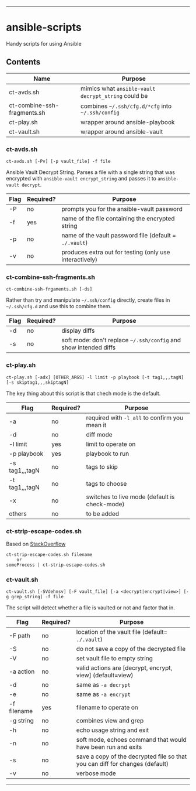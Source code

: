 ----
# ansible-scripts
Handy scripts for using Ansible

## Contents
| Name | Purpose |
| ---- | ------- |
| ct-avds.sh | mimics what `ansible-vault decrypt_string` could be |
| ct-combine-ssh-fragments.sh | combines `~/.ssh/cfg.d/*cfg` into `~/.ssh/config` |
| ct-play.sh | wrapper around ansible-playbook |
| ct-vault.sh | wrapper around ansible-vault |

### ct-avds.sh
```
ct-avds.sh [-Pv] [-p vault_file] -f file
```

Ansible Vault Decrypt String.  Parses a file with a single string that was encrypted with `ansible-vault encrypt_string` and passes it to `ansible-vault decrypt`.

| Flag | Required? | Purpose |
| ---- | --------- | ------- |
| -P | no | prompts you for the ansible-vault password |
| -f | yes | name of the file containing the encrypted string |
| -p | no | name of the vault password file (default = `./.vault`) |
| -v | no | produces extra out for testing (only use interactively) |

### ct-combine-ssh-fragments.sh
```
ct-combine-ssh-frgaments.sh [-ds]
```

Rather than try and manipulate `~/.ssh/config` directly, create files in `~/.ssh/cfg.d` and use this to combine them.

| Flag | Required? | Purpose |
| ---- | --------- | ------- |
| -d | no | display diffs |
| -s | no | soft mode: don't replace `~/.ssh/config` and show intended diffs |

### ct-play.sh
```
ct-play.sh [-adx] [OTHER_ARGS] -l limit -p playbook [-t tag1,,,tagN] [-s skiptag1,,,skiptagN]
```

The key thing about this script is that chech mode is the default.

| Flag | Required? | Purpose |
| ---- | --------- | ------- |
| -a | no | required with `-l all` to confirm you mean it |
| -d | no | diff mode |
| -l limit | yes | limit to operate on |
| -p playbook | yes | playbook to run |
| -s tag1,,,tagN | no | tags to skip |
| -t tag1,,,tagN | no | tags to choose |
| -x | no | switches to live mode (default is check-mode) |
| others | no | to be added |

### ct-strip-escape-codes.sh
Based on [StackOverflow](https://stackoverflow.com/questions/6534556/how-to-remove-and-all-of-the-escape-sequences-in-a-file-using-linux-shell-sc)
```
ct-strip-escape-codes.sh filename
    or
someProcess | ct-strip-escape-codes.sh
```

### ct-vault.sh
```
ct-vault.sh [-SVdehnsv] [-F vault_file] [-a <decrypt|encrypt|view>] [-g grep_string] -f file
```

The script will detect whether a file is vaulted or not and factor that in.

| Flag | Required? | Purpose |
| ---- | --------- | ------- |
| -F path | no | location of the vault file (default= `./.vault`) |
| -S | no | do not save a copy of the decrypted file |
| -V | no | set vault file to empty string |
| -a action | no | valid actions are [decrypt, encrypt, view] (default=view)|
| -d | no | same as `-a decrypt` | 
| -e | no | same as `-a encrypt` | 
| -f filename | yes | filename to operate on |
| -g string | no | combines view and grep |
| -h | no | echo usage string and exit |
| -n | no | soft mode, echoes command that would have been run and exits | 
| -s | no | save a copy of the decrypted file so that you can diff for changes (default) |
| -v | no | verbose mode |

****
